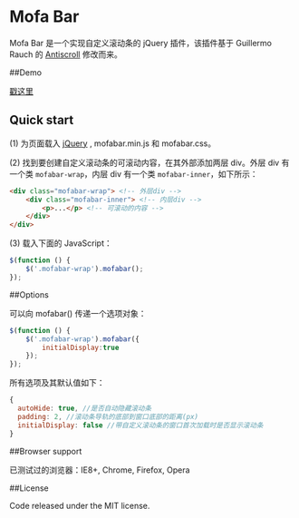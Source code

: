 Mofa Bar
========

Mofa Bar 是一个实现自定义滚动条的 jQuery 插件，该插件基于 Guillermo Rauch 的 [Antiscroll](https://github.com/LearnBoost/antiscroll) 修改而来。

##Demo

[戳这里](http://weylin.me/mofa-bar/)

## Quick start

(1) 为页面载入 [jQuery](http://jquery.com/) , mofabar.min.js 和 mofabar.css。

(2) 找到要创建自定义滚动条的可滚动内容，在其外部添加两层 div。外层 div 有一个类 `mofabar-wrap`，内层 div 有一个类 `mofabar-inner`，如下所示：
```HTML
<div class="mofabar-wrap"> <!-- 外层div -->
    <div class="mofabar-inner"> <!-- 内层div -->
        <p>...</p> <!-- 可滚动的内容 -->
    </div>
</div>
```

(3) 载入下面的 JavaScript：
```JavaScript
$(function () {
    $('.mofabar-wrap').mofabar();  
});
```

##Options

可以向 mofabar() 传递一个选项对象：
```JavaScript
$(function () {
    $('.mofabar-wrap').mofabar({
        initialDisplay:true
    });  
});
```

所有选项及其默认值如下：
```JavaScript
{
  autoHide: true, //是否自动隐藏滚动条
  padding: 2, //滚动条导轨的底部到窗口底部的距离(px)
  initialDisplay: false //带自定义滚动条的窗口首次加载时是否显示滚动条
}
```

##Browser support

已测试过的浏览器：IE8+, Chrome, Firefox, Opera

##License

Code released under the MIT license.
